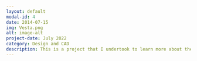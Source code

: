 ```yaml
---
layout: default
modal-id: 4
date: 2014-07-15
img: Vesta.png
alt: image-alt
project-date: July 2022
category: Design and CAD
description: This is a project that I undertook to learn more about the sheet metal design space within Fusion 360. This case is meant to be easy to assemble, extremely compact yet still able to hold enough 3.5" HDD's for a large storage array. It stands at 445mm tall and 250mm wide. Utilizes an ITX motherboard, small form factor GPU and a full size ATX PSU. https://github.com/potatoworld/VestaNAS/
---
```

